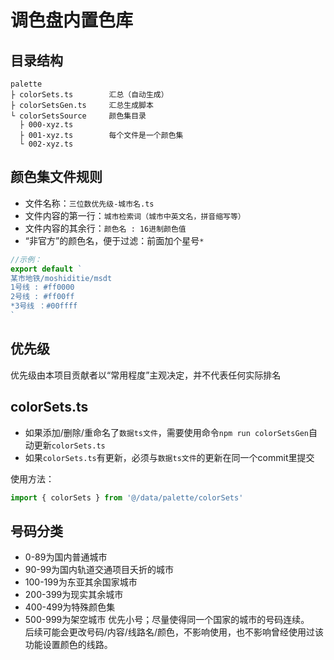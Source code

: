 # 调色盘内置色库
## 目录结构
```
palette
├ colorSets.ts        汇总（自动生成）
├ colorSetsGen.ts     汇总生成脚本
└ colorSetsSource     颜色集目录
  ├ 000-xyz.ts        
  ├ 001-xyz.ts        每个文件是一个颜色集
  └ 002-xyz.ts        
```

## 颜色集文件规则
- 文件名称：`三位数优先级-城市名.ts`
- 文件内容的第一行：`城市检索词（城市中英文名，拼音缩写等）`
- 文件内容的其余行：`颜色名 : 16进制颜色值`
- “非官方”的颜色名，便于过滤：前面加个星号`*`
```ts
//示例：
export default `
某市地铁/moshiditie/msdt
1号线 : #ff0000
2号线 : #ff00ff
*3号线 ：#00ffff
`
```

## 优先级
优先级由本项目贡献者以“常用程度”主观决定，并不代表任何实际排名

## colorSets.ts
- 如果添加/删除/重命名了`数据ts文件`，需要使用命令`npm run colorSetsGen`自动更新`colorSets.ts`  
- 如果`colorSets.ts`有更新，必须与`数据ts文件`的更新在同一个commit里提交 

使用方法：
```ts
import { colorSets } from '@/data/palette/colorSets'
```
## 号码分类
- 0-89为国内普通城市
- 90-99为国内轨道交通项目夭折的城市
- 100-199为东亚其余国家城市
- 200-399为现实其余城市
- 400-499为特殊颜色集
- 500-999为架空城市
优先小号；尽量使得同一个国家的城市的号码连续。  
后续可能会更改号码/内容/线路名/颜色，不影响使用，也不影响曾经使用过该功能设置颜色的线路。